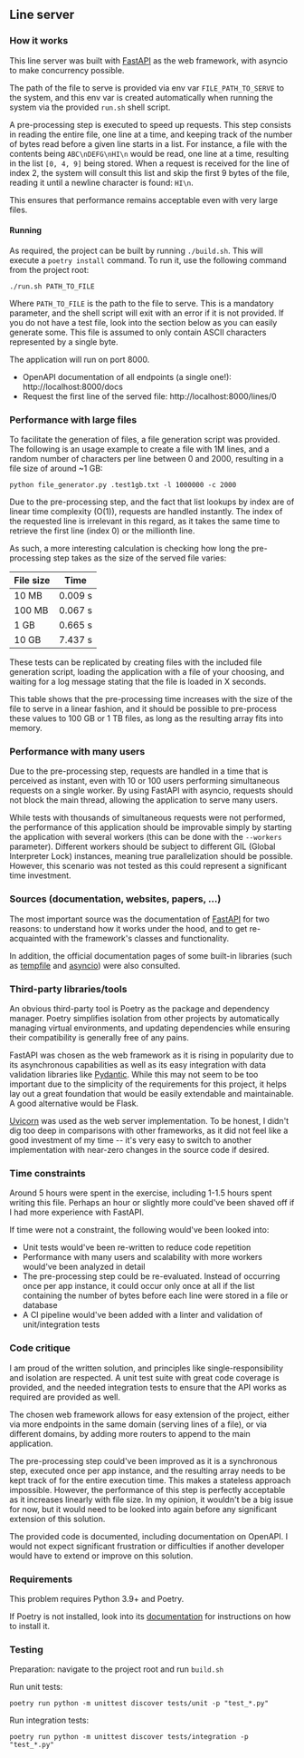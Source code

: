## Line server

### How it works

This line server was built with [FastAPI](https://fastapi.tiangolo.com/) as the web framework, with asyncio to
make concurrency possible.

The path of the file to serve is provided via env var `FILE_PATH_TO_SERVE` to the system, and this env var is created
automatically when running the system via the provided `run.sh` shell script.

A pre-processing step is executed to speed up requests. This step consists in reading the entire file, one line at a 
time, and keeping track of the number of bytes read before a given line starts in a list. For instance, a file with
the contents being `ABC\nDEFG\nHI\n` would be read, one line at a time, resulting in the list `[0, 4, 9]` being
stored. When a request is received for the line of index 2, the system will consult this list and skip the first 9
bytes of the file, reading it until a newline character is found: `HI\n`.

This ensures that performance remains acceptable even with very large files.

#### Running

As required, the project can be built by running `./build.sh`. This will execute a `poetry install` command.
To run it, use the following command from the project root:

```shell
./run.sh PATH_TO_FILE
```

Where `PATH_TO_FILE` is the path to the file to serve. This is a mandatory parameter, and the shell script will exit 
with an error if it is not provided. If you do not have a test file, look into the section below as you can easily 
generate some. This file is assumed to only contain ASCII characters represented by a single byte.

The application will run on port 8000.
- OpenAPI documentation of all endpoints (a single one!): http://localhost:8000/docs
- Request the first line of the served file: http://localhost:8000/lines/0

### Performance with large files

To facilitate the generation of files, a file generation script was provided. The following is an usage example to
create a file with 1M lines, and a random number of characters per line between 0 and 2000, resulting in a file size
of around ~1 GB:

```shell
python file_generator.py .test1gb.txt -l 1000000 -c 2000
```

Due to the pre-processing step, and the fact that list lookups by index are of linear time complexity (O(1)), requests
are handled instantly. The index of the requested line is irrelevant in this regard, as it takes the same time to
retrieve the first line (index 0) or the millionth line.

As such, a more interesting calculation is checking how long the pre-processing step takes as the size of the served 
file varies:

| File size  | Time    |
|------------|---------|
| 10 MB      | 0.009 s |
| 100 MB     | 0.067 s |
| 1 GB       | 0.665 s |
| 10 GB      | 7.437 s |

These tests can be replicated by creating files with the included file generation script, loading the application with 
a file of your choosing, and waiting for a log message stating that the file is loaded in X seconds.

This table shows that the pre-processing time increases with the size of the file to serve in a linear fashion, and it
should be possible to pre-process these values to 100 GB or 1 TB files, as long as the resulting array fits into 
memory.

### Performance with many users

Due to the pre-processing step, requests are handled in a time that is perceived as instant, even with 10 or 100 users 
performing simultaneous requests on a single worker. By using FastAPI with asyncio, requests should not block the main
thread, allowing the application to serve many users.

While tests with thousands of simultaneous requests were not performed, the performance of this application should be 
improvable simply by starting the application with several workers (this can be done with the `--workers` parameter).
Different workers should be subject to different GIL (Global Interpreter Lock) instances, meaning true parallelization
should be possible. However, this scenario was not tested as this could represent a significant time investment.

### Sources (documentation, websites, papers, ...)

The most important source was the documentation of [FastAPI](https://fastapi.tiangolo.com/) for two reasons: to 
understand how it works under the hood, and to get re-acquainted with the framework's classes and functionality.

In addition, the official documentation pages of some built-in libraries (such as 
[tempfile](https://docs.python.org/3/library/tempfile.html) and
[asyncio](https://docs.python.org/3/library/asyncio.html)) were also consulted.

### Third-party libraries/tools

An obvious third-party tool is Poetry as the package and dependency manager. Poetry simplifies isolation from other
projects by automatically managing virtual environments, and updating dependencies while ensuring their compatibility
is generally free of any pains.

FastAPI was chosen as the web framework as it is rising in popularity due to its asynchronous capabilities as well as
its easy integration with data validation libraries like [Pydantic](https://docs.pydantic.dev/latest/). While this 
may not seem to be too important due to the simplicity of the requirements for this project, it helps lay out a
great foundation that would be easily extendable and maintainable. A good alternative would be Flask.

[Uvicorn](https://www.uvicorn.org/) was used as the web server implementation. To be honest, I didn't dig too deep in 
comparisons with other frameworks, as it did not feel like a good investment of my time -- it's very easy to switch
to another implementation with near-zero changes in the source code if desired.

### Time constraints

Around 5 hours were spent in the exercise, including 1-1.5 hours spent writing this file. Perhaps an hour or slightly 
more could've been shaved off if I had more experience with FastAPI.

If time were not a constraint, the following would've been looked into:
- Unit tests would've been re-written to reduce code repetition
- Performance with many users and scalability with more workers would've been analyzed in detail
- The pre-processing step could be re-evaluated. Instead of occurring once per app instance, it could occur only once
at all if the list containing the number of bytes before each line were stored in a file or database
- A CI pipeline would've been added with a linter and validation of unit/integration tests

### Code critique

I am proud of the written solution, and principles like single-responsibility and isolation are respected.
A unit test suite with great code coverage is provided, and the needed integration tests to ensure that the API
works as required are provided as well.

The chosen web framework allows for easy extension of the project, either via more endpoints in the same domain 
(serving lines of a file), or via different domains, by adding more routers to append to the main application.

The pre-processing step could've been improved as it is a synchronous step, executed once per app instance, and the 
resulting array needs to be kept track of for the entire execution time. This makes a stateless approach impossible. 
However, the performance of this step is perfectly acceptable as it increases linearly with file size. In my opinion,
it wouldn't be a big issue for now, but it would need to be looked into again before any significant extension of
this solution.

The provided code is documented, including documentation on OpenAPI. I would not expect significant frustration or 
difficulties if another developer would have to extend or improve on this solution.

### Requirements

This problem requires Python 3.9+ and Poetry.

If Poetry is not installed, look into its [documentation](https://python-poetry.org/docs/) for instructions on how
to install it.

### Testing

Preparation: navigate to the project root and run `build.sh`

Run unit tests:

```shell
poetry run python -m unittest discover tests/unit -p "test_*.py"
```

Run integration tests:

```shell
poetry run python -m unittest discover tests/integration -p "test_*.py"
```
